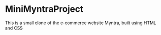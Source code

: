 # MiniMyntraProject
This is a small clone of the e-commerce website Myntra, built using HTML and CSS
